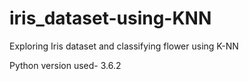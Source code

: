 # iris_dataset-using-KNN
Exploring Iris dataset and classifying flower using K-NN

Python version used-
3.6.2

